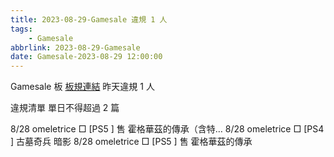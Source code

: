 ```yaml
---
title: 2023-08-29-Gamesale 違規 1 人
tags:
    - Gamesale
abbrlink: 2023-08-29-Gamesale
date: Gamesale-2023-08-29 12:00:00
---
```

Gamesale 板 [板規連結](https://www.ptt.cc/bbs/Gossiping/M.1637425085.A.07D.html)
昨天違規 1 人
<!-- more -->

違規清單
單日不得超過 2 篇

8/28 omeletrice □ [PS5 ] 售  霍格華茲的傳承（含特…
8/28 omeletrice □ [PS4 ] 古墓奇兵 暗影
8/28 omeletrice □ [PS5 ] 售  霍格華茲的傳承
